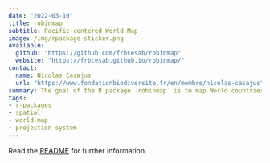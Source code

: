 ```yaml
---
date: "2022-03-10"
title: robinmap
subtitle: Pacific-centered World Map
image: /img/rpackage-sticker.png
available:
  github: "https://github.com/frbcesab/robinmap"
  website: "https://frbcesab.github.io/robinmap/"
contact:
  name: Nicolas Casajus
  url: "https://www.fondationbiodiversite.fr/en/membre/nicolas-casajus"
summary: The goal of the R package `robinmap` is to map World countries in the Robinson projection system (or others CRS) centered on a different meridian than Greenwich. It uses the [Natural Earth](https://www.naturalearthdata.com/) layer as a base map.
tags:
- r-packages
- spatial
- world-map
- projection-system
---
```


Read the [README](https://github.com/FRBCesab/robinmap/blob/main/README.md) for further information.
